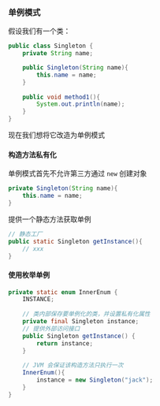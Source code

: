 ### 单例模式

假设我们有一个类：

```java
public class Singleton {
    private String name;

    public Singleton(String name){
        this.name = name;
    }
    
    public void method1(){
        System.out.println(name);
    }
}
```

现在我们想将它改造为单例模式



#### 构造方法私有化

单例模式首先不允许第三方通过 `new` 创建对象

```java
private Singleton(String name){
    this.name = name;
}
```

提供一个静态方法获取单例

```java
// 静态工厂
public static Singleton getInstance(){
    // xxx
}
```



#### 使用枚举单例

```java
private static enum InnerEnum {
    INSTANCE;
    
    // 类内部保存要单例化的类，并设置私有化属性
    private final Singleton instance;
	// 提供外部访问接口
    public Singleton getInstance() {
        return instance;
    }
    
    // JVM 会保证该构造方法只执行一次
    InnerEnum(){
        instance = new Singleton("jack");
    }
}
```

